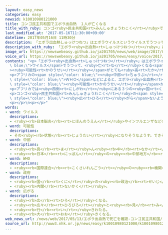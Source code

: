 ```yaml
---
layout: easy_news
categories: easy
newsid: k10010980121000
title: コンゴ民主共和国でエボラ出血熱　１人が亡くなる
title_with_ruby: コンゴ<ruby>民主共和国<rt>みんしゅきょうわこく</rt></ruby>でエボラ<ruby>出血熱<rt>しゅっけつねつ</rt></ruby>　<ruby>１人<rt>ひとり</rt></ruby>が<ruby>亡<rt>な</rt></ruby>くなる
last_modified_at: '2017-05-16T11:30:00+09:00'
datetime: 2017年05月16日 11時30分
description: 「エボラ出血熱しゅっけつねつ」はエボラウイルスというウイルスでうつって、亡なくなる可能性かのうせいがとても高たかい病気びょうきです。
description_with_ruby: 「エボラ<ruby>出血熱<rt>しゅっけつねつ</rt></ruby>」はエボラウイルスというウイルスでうつって、<ruby>亡<rt>な</rt></ruby>くなる<ruby>可能性<rt>かのうせい</rt></ruby>がとても<ruby>高<rt>たか</rt></ruby>い<ruby>病気<rt>びょうき</rt></ruby>です。
image_url: https://newswebeasy.github.io/ja201705/news/web/image/2017/05/16/k10010980121000.jpg
voice_url: https://newswebeasy.github.io/ja201705/news/easy/voice/2017/05/16/k10010980121000.mp3
contents: "<p>「エボラ<ruby>出血熱<rt>しゅっけつねつ</rt></ruby>」はエボラウイルスという<span style=\"color:\
  \ blue;\">ウイルス</span>でうつって、<ruby>亡<rt>な</rt></ruby>くなる<span style=\"color: blue;\"\
  ><ruby>可能性<rt>かのうせい</rt></ruby></span>がとても<ruby>高<rt>たか</rt></ruby>い<ruby>病気<rt>びょうき</rt></ruby>です。</p>\n\
  <p>アフリカの<span style=\"color: blue;\"><ruby>中部<rt>ちゅうぶ</rt></ruby></span>にあるコンゴ<ruby>民主共和国<rt>みんしゅきょうわこく</rt></ruby>で、エボラ<ruby>出血熱<rt>しゅっけつねつ</rt></ruby>になった<ruby>人<rt>ひと</rt></ruby>が<ruby>見<rt>み</rt></ruby>つかりました。<span\
  \ style=\"color: blue;\">ＷＨＯ</span>などによると、エボラ<ruby>出血熱<rt>しゅっけつねつ</rt></ruby>になった<span\
  \ style=\"color: blue;\"><ruby>可能性<rt>かのうせい</rt></ruby></span>がある<ruby>人<rt>ひと</rt></ruby>が４<ruby>月<rt>がつ</rt></ruby>２２<ruby>日<rt>にち</rt></ruby>から９<ruby>人<rt>にん</rt></ruby><ruby>見<rt>み</rt></ruby>つかっていて、この<ruby>中<rt>なか</rt></ruby>の３<ruby>人<rt>にん</rt></ruby>が<ruby>亡<rt>な</rt></ruby>くなりました。３<ruby>人<rt>にん</rt></ruby>の<ruby>中<rt>なか</rt></ruby>の<ruby>１人<rt>ひとり</rt></ruby>からエボラウイルスが<ruby>見<rt>み</rt></ruby>つかっています。</p>\n\
  <p>アフリカでは<ruby>西側<rt>にしがわ</rt></ruby>にある３つの<ruby>国<rt>くに</rt></ruby>で、２０１４<ruby>年<rt>ねん</rt></ruby>から２<ruby>年<rt>ねん</rt></ruby>ぐらいエボラ<ruby>出血熱<rt>しゅっけつねつ</rt></ruby>になる<ruby>人<rt>ひと</rt></ruby>がとても<ruby>増<rt>ふ</rt></ruby>えて、１<ruby>万<rt>まん</rt></ruby>１０００<ruby>人<rt>にん</rt></ruby><ruby>以上<rt>いじょう</rt></ruby>が<ruby>亡<rt>な</rt></ruby>くなりました。コンゴ<ruby>民主共和国<rt>みんしゅきょうわこく</rt></ruby>でも、２０１４<ruby>年<rt>ねん</rt></ruby>に４０<ruby>人<rt>にん</rt></ruby><ruby>以上<rt>いじょう</rt></ruby>が<ruby>亡<rt>な</rt></ruby>くなりました。</p>\n\
  <p>コンゴ<ruby>民主共和国<rt>みんしゅきょうわこく</rt></ruby>の<span style=\"color: blue;\"><ruby>政府<rt>せいふ</rt></ruby></span>などは、この<ruby>病気<rt>びょうき</rt></ruby>が<ruby>世界<rt>せかい</rt></ruby>に<span\
  \ style=\"color: blue;\"><ruby>広<rt>ひろ</rt></ruby>がら</span>ないようにしなければならないと<ruby>言<rt>い</rt></ruby>っています。</p>\n\
  <p></p>\n<p></p>"
words:
- word: ウイルス
  descriptions:
  - <ruby><rb>日本脳炎</rb><rt>にほんのうえん</rt></ruby>やインフルエンザなどの<ruby><rb>病気</rb><rt>びょうき</rt></ruby>を<ruby><rb>起</rb><rt>お</rt></ruby>こす、ふつうの<ruby><rb>顕微鏡</rb><rt>けんびきょう</rt></ruby>では<ruby><rb>見</rb><rt>み</rt></ruby>えないような、<ruby><rb>非常</rb><rt>ひじょう</rt></ruby>に<ruby><rb>小</rb><rt>ちい</rt></ruby>さな<ruby><rb>生物</rb><rt>せいぶつ</rt></ruby>。ビールス。
- word: 可能性
  descriptions:
  - その<ruby><rb>状態</rb><rt>じょうたい</rt></ruby>になりそうなようす。できそうなようす。
- word: 中部
  descriptions:
  - <ruby><rb>真</rb><rt>ま</rt></ruby>ん<ruby><rb>中</rb><rt>なか</rt></ruby>の<ruby><rb>部分</rb><rt>ぶぶん</rt></ruby>。
  - <ruby><rb>日本</rb><rt>にっぽん</rt></ruby>の<ruby><rb>中部地方</rb><rt>ちゅうぶちほう</rt></ruby>のこと。
- word: WHO
  descriptions:
  - <ruby><rb>国際連合</rb><rt>こくさいれんごう</rt></ruby>の<ruby><rb>機関</rb><rt>きかん</rt></ruby>の<ruby><rb>一</rb><rt>ひと</rt></ruby>つ。<ruby><rb>保健衛生問題</rb><rt>ほけんえいせいもんだい</rt></ruby>について、<ruby><rb>世界</rb><rt>せかい</rt></ruby>の<ruby><rb>国々</rb><rt>くにぐに</rt></ruby>が<ruby><rb>協力</rb><rt>きょうりょく</rt></ruby>し<ruby><rb>合</rb><rt>あ</rt></ruby>う<ruby><rb>機関</rb><rt>きかん</rt></ruby>。
- word: 政府
  descriptions:
  - <ruby><rb>国</rb><rt>くに</rt></ruby>の<ruby><rb>政治</rb><rt>せいじ</rt></ruby>を<ruby><rb>行</rb><rt>おこな</rt></ruby>うところ。
  - <ruby><rb>内閣</rb><rt>ないかく</rt></ruby>。
- word: 広がる
  descriptions:
  - <ruby><rb>広</rb><rt>ひろ</rt></ruby>くなる。
  - <ruby><rb>広々</rb><rt>ひろびろ</rt></ruby>と<ruby><rb>見</rb><rt>み</rt></ruby>わたせる。
  - <ruby><rb>行</rb><rt>い</rt></ruby>きわたる。
  - <ruby><rb>大</rb><rt>おお</rt></ruby>きくなる。
web_news_url: /news/web/2017/05/13/エボラ出血熱で死亡を確認-コンゴ民主共和国/
source_url: http://www3.nhk.or.jp/news/easy/k10010980121000/k10010980121000.html
...
```

